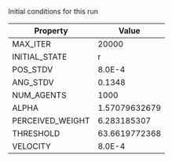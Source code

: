 Initial conditions for this run

| Property     | Value     |
|--------------|-----------|
|MAX_ITER|20000|
|INITIAL_STATE|r|
|POS_STDV|8.0E-4|
|ANG_STDV|0.1348|
|NUM_AGENTS|1000|
|ALPHA| 1.57079632679|
|PERCEIVED_WEIGHT|6.283185307|
|THRESHOLD|63.6619772368|
|VELOCITY|8.0E-4|